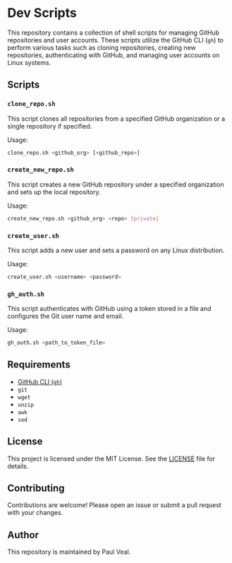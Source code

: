# Dev Scripts

This repository contains a collection of shell scripts for managing GitHub repositories and user accounts. These scripts utilize the GitHub CLI (`gh`) to perform various tasks such as cloning repositories, creating new repositories, authenticating with GitHub, and managing user accounts on Linux systems.

## Scripts

### `clone_repo.sh`

This script clones all repositories from a specified GitHub organization or a single repository if specified.

Usage:

```sh
clone_repo.sh <github_org> [<github_repo>]
```

### `create_new_repo.sh`

This script creates a new GitHub repository under a specified organization and sets up the local repository.

Usage:

```sh
create_new_repo.sh <github_org> <repo> [private]
```

### `create_user.sh`

This script adds a new user and sets a password on any Linux distribution.

Usage:

```sh
create_user.sh <username> <password>
```

### `gh_auth.sh`

This script authenticates with GitHub using a token stored in a file and configures the Git user name and email.

Usage:

```sh
gh_auth.sh <path_to_token_file>
```

## Requirements

- [GitHub CLI (`gh`)](https://cli.github.com/)
- `git`
- `wget`
- `unzip`
- `awk`
- `sed`

## License

This project is licensed under the MIT License. See the [LICENSE](LICENSE) file for details.

## Contributing

Contributions are welcome! Please open an issue or submit a pull request with your changes.

## Author

This repository is maintained by Paul Veal.
